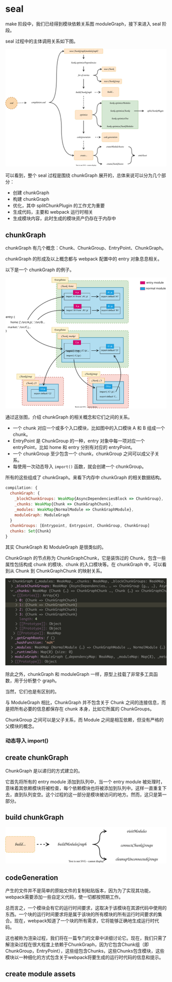 # seal

make 阶段中，我们已经得到模块依赖关系图 moduleGraph，接下来进入 seal 阶段。

seal 过程中的主体调用关系如下图。

<img src="https://raw.githubusercontent.com/yamsfeer/pic-bed/master/seal%E6%B5%81%E7%A8%8B.svg" style="zoom:75%;" />

可以看到，整个 seal 过程是围绕 chunkGraph 展开的，总体来说可以分为几个部分：

* 创建 chunkGraph
* 构建 chunkGraph 
* 优化，其中 splitChunkPlugin 的工作尤为重要
* 生成代码，主要和 webpack 运行时相关
* 生成模块内容，此时生成的模块资产仍存在于内存中

## chunkGraph

chunkGraph 有几个概念：Chunk、ChunkGroup、EntryPoint、ChunkGraph。

chunkGraph 的形成及以上概念都与 webpack 配置中的 entry 对象息息相关。

以下是一个 chunkGraph 的例子。

<img src="https://raw.githubusercontent.com/yamsfeer/pic-bed/master/chunkGraph.svg" style="zoom:80%;" />

通过这张图，介绍 chunkGraph 的相关概念和它们之间的关系。

* 一个 chunk 对应一个或多个入口模块，比如图中的入口模块 A 和 B 组成一个 chunk。
* EntryPoint 是 ChunkGroup 的一种，entry 对象中每一项对应一个 entryPoint，比如 home 和 entry 分别有对应的 entryPoint。
* 一个 chunkGroup 至少包含一个 chunk，chunkGroup 之间可以成父子关系。
* 每使用一次动态导入 `import()` 函数，就会创建一个 chunkGroup。

所有的这些组成了 chunkGraph。来看下内存中 chunkGraph 的相关数据结构。

```javascript
compilation: {
  chunkGraph: {
    _blockChunkGroups: WeakMap{AsyncDependenciesBlock => ChunkGroup},
    _chunks: WeakMap{Chunk => ChunkGraphChunk},
    _modules: WeakMap{NormalModule => ChunkGraphModule},
    moduleGraph: ModuleGraph
  }
  chunkGroups: [Entrypoint, Entrypoint, ChunkGroup, ChunkGroup]
  chunks: Set{Chunk}
}
```

其实 ChunkGraph 和 ModuleGraph 是很类似的。

ChunkGraph 的节点称为 ChunkGraphChunk，它是装饰过的 Chunk，包含一些属性包括构成 chunk 的模块、chunk 的入口模块等。在 chunkGraph 中，可以看到从 Chunk 到 ChunkGraphChunk 的映射关系。

<img src="https://raw.githubusercontent.com/yamsfeer/pic-bed/master/image-20230614153831398.png" alt="image-20230614153831398" style="zoom:60%;" />

除此之外，chunkGraph 和 moduleGraph 一样，原型上挂载了非常多工具函数，用于分析整个 graph。

当然，它们也是有区别的。

与 ModuleGraph 相比，ChunkGraph 并不包含关于 Chunk 之间的连接信息，而是把所有必要的信息都保存在 chunk 本身，比如它所属的 ChunkGroups。

ChunkGroup 之间可以是父子关系，而 Module 之间是相互依赖，但没有严格的父模块的概念。

### 动态导入 import()



## create chunkGraph

ChunkGraph 是以递归的方式建立的。

它首先将所有的 entry module 添加到队列中，当一个 entry module 被处理时，意味着其依赖模块将被检查，每个依赖模块也将被添加到队列中。这样一直重复下去，直到队列变空。这个过程的这一部分是模块被访问的地方。然而，这只是第一部分。

## build chunkGraph

![](https://raw.githubusercontent.com/yamsfeer/pic-bed/master/buildChunkGraph.svg)

## codeGeneration

产生的文件并不是简单的原始文件的复制粘贴版本，因为为了实现其功能，webpack需要添加一些自定义代码，使一切都按预期工作。

总而言之，一个模块会有它的运行时间要求，这取决于该模块在其源代码中使用的东西。一个块的运行时间要求将是属于该块的所有模块的所有运行时间要求的集合。现在，webpack知道了一个块的所有需求，它将能够正确地生成运行时代码。

这也被称为渲染过程，我们将在一篇专门的文章中详细讨论它。现在，我们只需了解渲染过程在很大程度上依赖于ChunkGraph，因为它包含Chunk组（即ChunkGroup，EntryPoint），这些组包含Chunks，这些Chunks包含模块，这些模块以一种细化的方式包含关于webpack将要生成的运行时代码的信息和提示。

## create module assets
